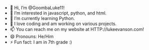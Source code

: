 - 👋 Hi, I’m @GoombaLuke11!
- 👀 I’m interested in javascript, python, and html.
- 🌱 I’m currently learning Python.
- 💞️ I love coding and am working on various projects.
- 📫 You can reach me on my website at HTTP://lukeevanson.com!
- 😄 Pronouns: He/Him
- ⚡ Fun fact: I am in 7th grade :)

<!---
GoombaLuke11/GoombaLuke11 is a ✨ special ✨ repository because its `README.md` (this file) appears on your GitHub profile.
You can click the Preview link to take a look at your changes.
--->
